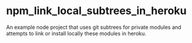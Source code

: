 # npm_link_local_subtrees_in_heroku
An example node project that uses git subtrees for private modules and attempts to link or install locally these modules in heroku.
